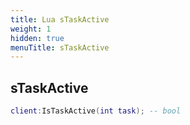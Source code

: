 ```yaml
---
title: Lua sTaskActive
weight: 1
hidden: true
menuTitle: sTaskActive
---
```

## sTaskActive
```lua
client:IsTaskActive(int task); -- bool
```